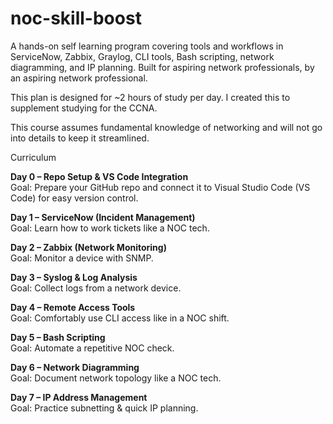# noc-skill-boost
A hands-on self learning program covering tools and workflows in ServiceNow, Zabbix, Graylog, CLI tools, Bash scripting, network diagramming, and IP planning. Built for aspiring network professionals, by an aspiring network professional.

This plan is designed for ~2 hours of study per day. I created this to supplement studying for the CCNA.

This course assumes fundamental knowledge of networking and will not go into details to keep it streamlined.

Curriculum  

**Day 0 – Repo Setup & VS Code Integration**  
Goal: Prepare your GitHub repo and connect it to Visual Studio Code (VS Code) for easy version control.  

**Day 1 – ServiceNow (Incident Management)**  
Goal: Learn how to work tickets like a NOC tech.  

**Day 2 – Zabbix (Network Monitoring)**  
Goal: Monitor a device with SNMP.  

**Day 3 – Syslog & Log Analysis**  
Goal: Collect logs from a network device.  

**Day 4 – Remote Access Tools**  
Goal: Comfortably use CLI access like in a NOC shift.  

**Day 5 – Bash Scripting**  
Goal: Automate a repetitive NOC check.  

**Day 6 – Network Diagramming**  
Goal: Document network topology like a NOC tech.  

**Day 7 – IP Address Management**  
Goal: Practice subnetting & quick IP planning.  

  
